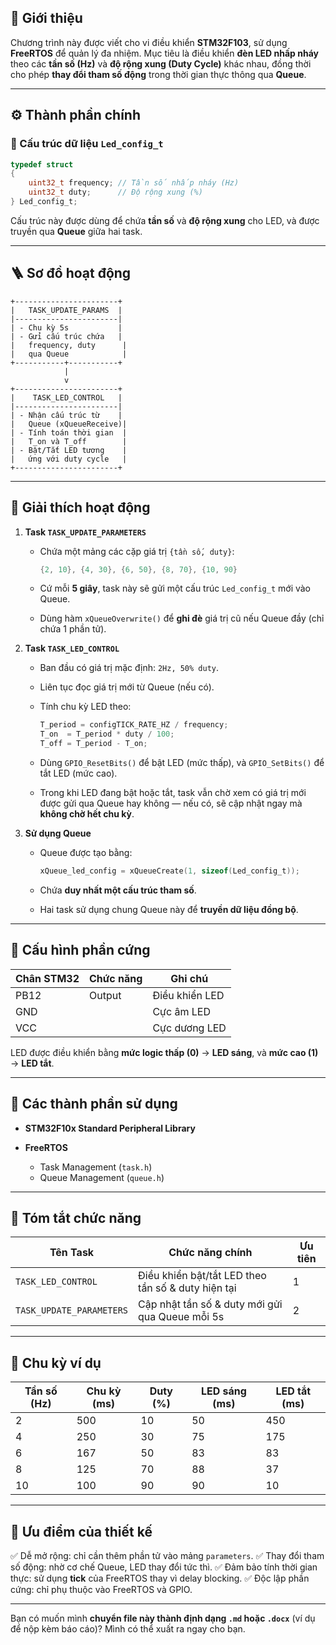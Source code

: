 

## 📘 Giới thiệu

Chương trình này được viết cho vi điều khiển **STM32F103**, sử dụng **FreeRTOS** để quản lý đa nhiệm.
Mục tiêu là điều khiển **đèn LED nhấp nháy** theo các **tần số (Hz)** và **độ rộng xung (Duty Cycle)** khác nhau, đồng thời cho phép **thay đổi tham số động** trong thời gian thực thông qua **Queue**.

---

## ⚙️ Thành phần chính

### 🧩 Cấu trúc dữ liệu `Led_config_t`

```c
typedef struct
{
    uint32_t frequency; // Tần số nhấp nháy (Hz)
    uint32_t duty;      // Độ rộng xung (%)
} Led_config_t;
```

Cấu trúc này được dùng để chứa **tần số** và **độ rộng xung** cho LED, và được truyền qua **Queue** giữa hai task.

---

## 🪜 Sơ đồ hoạt động

```
+-----------------------+
|   TASK_UPDATE_PARAMS  |
|-----------------------|
| - Chu kỳ 5s           |
| - Gửi cấu trúc chứa   |
|   frequency, duty      |
|   qua Queue            |
+-----------+-----------+
            |
            v
+-----------------------+
|    TASK_LED_CONTROL   |
|-----------------------|
| - Nhận cấu trúc từ    |
|   Queue (xQueueReceive)|
| - Tính toán thời gian  |
|   T_on và T_off        |
| - Bật/Tắt LED tương    |
|   ứng với duty cycle   |
+-----------------------+
```

---

## 🧠 Giải thích hoạt động

1. **Task `TASK_UPDATE_PARAMETERS`**

   * Chứa một mảng các cặp giá trị `{tần số, duty}`:

     ```c
     {2, 10}, {4, 30}, {6, 50}, {8, 70}, {10, 90}
     ```
   * Cứ mỗi **5 giây**, task này sẽ gửi một cấu trúc `Led_config_t` mới vào Queue.
   * Dùng hàm `xQueueOverwrite()` để **ghi đè** giá trị cũ nếu Queue đầy (chỉ chứa 1 phần tử).

2. **Task `TASK_LED_CONTROL`**

   * Ban đầu có giá trị mặc định: `2Hz, 50% duty`.
   * Liên tục đọc giá trị mới từ Queue (nếu có).
   * Tính chu kỳ LED theo:

     ```c
     T_period = configTICK_RATE_HZ / frequency;
     T_on  = T_period * duty / 100;
     T_off = T_period - T_on;
     ```
   * Dùng `GPIO_ResetBits()` để bật LED (mức thấp), và `GPIO_SetBits()` để tắt LED (mức cao).
   * Trong khi LED đang bật hoặc tắt, task vẫn chờ xem có giá trị mới được gửi qua Queue hay không — nếu có, sẽ cập nhật ngay mà **không chờ hết chu kỳ**.

3. **Sử dụng Queue**

   * Queue được tạo bằng:

     ```c
     xQueue_led_config = xQueueCreate(1, sizeof(Led_config_t));
     ```
   * Chứa **duy nhất một cấu trúc tham số**.
   * Hai task sử dụng chung Queue này để **truyền dữ liệu đồng bộ**.

---

## 🔩 Cấu hình phần cứng

| Chân STM32 | Chức năng | Ghi chú        |
| ---------- | --------- | -------------- |
| PB12       | Output    | Điều khiển LED |
| GND        |           | Cực âm LED     |
| VCC        |           | Cực dương LED  |

LED được điều khiển bằng **mức logic thấp (0)** → **LED sáng**,
và **mức cao (1)** → **LED tắt**.

---

## 🧰 Các thành phần sử dụng

* **STM32F10x Standard Peripheral Library**
* **FreeRTOS**

  * Task Management (`task.h`)
  * Queue Management (`queue.h`)

---

## 🧾 Tóm tắt chức năng

| Tên Task                 | Chức năng chính                                    | Ưu tiên |
| ------------------------ | -------------------------------------------------- | ------- |
| `TASK_LED_CONTROL`       | Điều khiển bật/tắt LED theo tần số & duty hiện tại | 1       |
| `TASK_UPDATE_PARAMETERS` | Cập nhật tần số & duty mới gửi qua Queue mỗi 5s    | 2       |

---

## 🧮 Chu kỳ ví dụ

| Tần số (Hz) | Chu kỳ (ms) | Duty (%) | LED sáng (ms) | LED tắt (ms) |
| ----------- | ----------- | -------- | ------------- | ------------ |
| 2           | 500         | 10       | 50            | 450          |
| 4           | 250         | 30       | 75            | 175          |
| 6           | 167         | 50       | 83            | 83           |
| 8           | 125         | 70       | 88            | 37           |
| 10          | 100         | 90       | 90            | 10           |

---

## 🧩 Ưu điểm của thiết kế

✅ Dễ mở rộng: chỉ cần thêm phần tử vào mảng `parameters`.
✅ Thay đổi tham số động: nhờ cơ chế Queue, LED thay đổi tức thì.
✅ Đảm bảo tính thời gian thực: sử dụng **tick** của FreeRTOS thay vì delay blocking.
✅ Độc lập phần cứng: chỉ phụ thuộc vào FreeRTOS và GPIO.

---


Bạn có muốn mình **chuyển file này thành định dạng `.md` hoặc `.docx`** (ví dụ để nộp kèm báo cáo)?
Mình có thể xuất ra ngay cho bạn.
